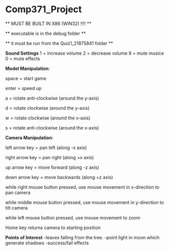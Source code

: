 # Comp371_Project

** MUST BE BUILT IN X86 (WIN32) !!!! **

** executable is in the debug folder **

** it must be run from the Quiz1_21875841 folder **

**Sound Settings**
1 = increase volume
2 = decrease volume
9 = mute musice
0 = mute effects

**Model Manipulation**:

space = start game

enter = speed up

a = rotate anti-clockwise (around the y-axis)

d = rotate clockwise (around the y-axis)

w = rotate clockwise (around the x-axis)

s = rotate anti-clockwise (around the x-axis)



**Camera Manipulation**:

left arrow key = pan left (along -x axis)

right arrow key = pan right (along +x axis)

up arrow key = move forward (along -z axis)

down arrow key = move backwards (along +z axis)

while right mouse button pressed, use mouse movement in x-direction to pan camera

while middle mouse button pressed, use mouse movement in y-direction to tilt camera

while left mouse button pressed, use mouse movement to zoom

Home key returns camera to starting position 

**Points of Interest**
-leaves falling from the tree.
-point light in moon which generate shadows
-success/fail effects